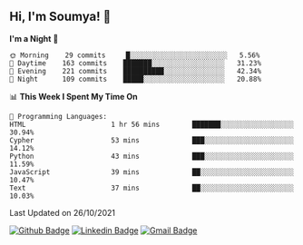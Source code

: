 ## Hi, I'm Soumya! 👋

<!--START_SECTION:waka-->
**I'm a Night 🦉** 

```text
🌞 Morning    29 commits     █░░░░░░░░░░░░░░░░░░░░░░░░   5.56% 
🌆 Daytime    163 commits    ███████░░░░░░░░░░░░░░░░░░   31.23% 
🌃 Evening    221 commits    ██████████░░░░░░░░░░░░░░░   42.34% 
🌙 Night      109 commits    █████░░░░░░░░░░░░░░░░░░░░   20.88%

```


📊 **This Week I Spent My Time On** 

```text
💬 Programming Languages: 
HTML                     1 hr 56 mins        ███████░░░░░░░░░░░░░░░░░░   30.94% 
Cypher                   53 mins             ███░░░░░░░░░░░░░░░░░░░░░░   14.12% 
Python                   43 mins             ███░░░░░░░░░░░░░░░░░░░░░░   11.59% 
JavaScript               39 mins             ██░░░░░░░░░░░░░░░░░░░░░░░   10.47% 
Text                     37 mins             ██░░░░░░░░░░░░░░░░░░░░░░░   10.03%

```


 Last Updated on 26/10/2021
<!--END_SECTION:waka-->

[![Github Badge](https://img.shields.io/badge/-rubyruins-grey?style=for-the-badge&logo=github&logoColor=white&link=https://github.com/rubyruins/)](https://www.github.com/rubyruins/) 
[![Linkedin Badge](https://img.shields.io/badge/-Soumya%20Parekh-0072b1?style=for-the-badge&logo=Linkedin&logoColor=white&link=https://www.linkedin.com/in/Soumya-Parekh/)](https://www.linkedin.com/in/Soumya-Parekh/) 
[![Gmail Badge](https://img.shields.io/badge/-soumya.parekh@somaiya.edu-c14438?style=for-the-badge&logo=Gmail&logoColor=white&link=mailto:soumya.parekh@somaiya.edu)](mailto:soumya.parekh@somaiya.edu) 
